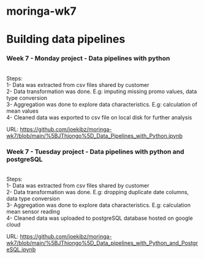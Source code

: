 # moringa-wk7
<h1>Building data pipelines</h1> 

<h3>Week 7 - Monday project - Data pipelines with python</h3>
<br>Steps:
<br>1- Data was extracted from csv files shared by customer
<br>2- Data transformation was done. E.g: imputing missing promo values, data type conversion
<br>3- Aggregation was done to explore data characteristics. E.g: calculation of mean values
<br>4- Cleaned data was exported to csv file on local disk for further analysis

URL: https://github.com/joekibz/moringa-wk7/blob/main/%5BJThiongo%5D_Data_Pipelines_with_Python.ipynb

<h3>Week 7 - Tuesday project - Data pipelines with python and postgreSQL</h3>
<br>Steps:
<br>1- Data was extracted from csv files shared by customer
<br>2- Data transformation was done. E.g: dropping duplicate date columns, data type conversion
<br>3- Aggregation was done to explore data characteristics. E.g: calculation mean sensor reading
<br>4- Cleaned data was uploaded to postgreSQL database hosted on google cloud

URL: https://github.com/joekibz/moringa-wk7/blob/main/%5BJThiongo%5D_Data_pipelines_with_Python_and_PostgreSQL.ipynb
